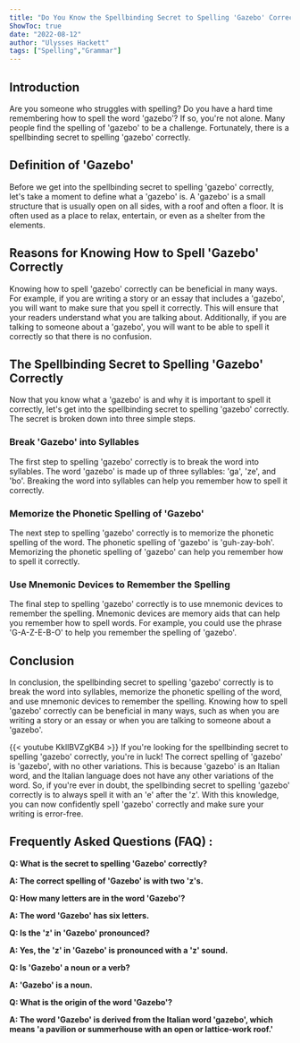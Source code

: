 ```yaml
---
title: "Do You Know the Spellbinding Secret to Spelling 'Gazebo' Correctly?"
ShowToc: true 
date: "2022-08-12"
author: "Ulysses Hackett" 
tags: ["Spelling","Grammar"]
---
```

## Introduction

Are you someone who struggles with spelling? Do you have a hard time remembering how to spell the word 'gazebo'? If so, you're not alone. Many people find the spelling of 'gazebo' to be a challenge. Fortunately, there is a spellbinding secret to spelling 'gazebo' correctly.

## Definition of 'Gazebo'

Before we get into the spellbinding secret to spelling 'gazebo' correctly, let's take a moment to define what a 'gazebo' is. A 'gazebo' is a small structure that is usually open on all sides, with a roof and often a floor. It is often used as a place to relax, entertain, or even as a shelter from the elements.

## Reasons for Knowing How to Spell 'Gazebo' Correctly

Knowing how to spell 'gazebo' correctly can be beneficial in many ways. For example, if you are writing a story or an essay that includes a 'gazebo', you will want to make sure that you spell it correctly. This will ensure that your readers understand what you are talking about. Additionally, if you are talking to someone about a 'gazebo', you will want to be able to spell it correctly so that there is no confusion.

## The Spellbinding Secret to Spelling 'Gazebo' Correctly

Now that you know what a 'gazebo' is and why it is important to spell it correctly, let's get into the spellbinding secret to spelling 'gazebo' correctly. The secret is broken down into three simple steps.

### Break 'Gazebo' into Syllables

The first step to spelling 'gazebo' correctly is to break the word into syllables. The word 'gazebo' is made up of three syllables: 'ga', 'ze', and 'bo'. Breaking the word into syllables can help you remember how to spell it correctly.

### Memorize the Phonetic Spelling of 'Gazebo'

The next step to spelling 'gazebo' correctly is to memorize the phonetic spelling of the word. The phonetic spelling of 'gazebo' is 'guh-zay-boh'. Memorizing the phonetic spelling of 'gazebo' can help you remember how to spell it correctly.

### Use Mnemonic Devices to Remember the Spelling

The final step to spelling 'gazebo' correctly is to use mnemonic devices to remember the spelling. Mnemonic devices are memory aids that can help you remember how to spell words. For example, you could use the phrase 'G-A-Z-E-B-O' to help you remember the spelling of 'gazebo'.

## Conclusion

In conclusion, the spellbinding secret to spelling 'gazebo' correctly is to break the word into syllables, memorize the phonetic spelling of the word, and use mnemonic devices to remember the spelling. Knowing how to spell 'gazebo' correctly can be beneficial in many ways, such as when you are writing a story or an essay or when you are talking to someone about a 'gazebo'.

{{< youtube KkllBVZgKB4 >}} 
If you're looking for the spellbinding secret to spelling 'gazebo' correctly, you're in luck! The correct spelling of 'gazebo' is 'gazebo', with no other variations. This is because 'gazebo' is an Italian word, and the Italian language does not have any other variations of the word. So, if you're ever in doubt, the spellbinding secret to spelling 'gazebo' correctly is to always spell it with an 'e' after the 'z'. With this knowledge, you can now confidently spell 'gazebo' correctly and make sure your writing is error-free.

## Frequently Asked Questions (FAQ) :
**Q: What is the secret to spelling 'Gazebo' correctly?**

**A: The correct spelling of 'Gazebo' is with two 'z's.**

**Q: How many letters are in the word 'Gazebo'?**

**A: The word 'Gazebo' has six letters.**

**Q: Is the 'z' in 'Gazebo' pronounced?**

**A: Yes, the 'z' in 'Gazebo' is pronounced with a 'z' sound.**

**Q: Is 'Gazebo' a noun or a verb?**

**A: 'Gazebo' is a noun.**

**Q: What is the origin of the word 'Gazebo'?**

**A: The word 'Gazebo' is derived from the Italian word 'gazebo', which means 'a pavilion or summerhouse with an open or lattice-work roof.'**





